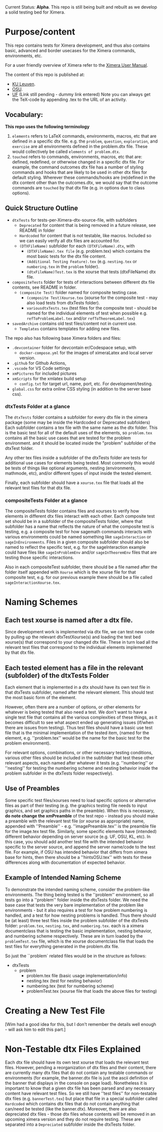 Current Status: **Alpha**. 
This repo is still being built and rebuilt as we develop a solid testing bed for Ximera.

# Purpose/content
This repo contains tests for Ximera development, 
and thus also contains basic, advanced and border usecases for the Ximera commands, environments, etc. 

For a user friendly overview of Ximera  refer to the [Ximera User Manual](https://github.com/XimeraProject/ximeraManuals/releases).


The content of  this repo is published at:

 * [KU Leuven](https://set-p-dsb-zomercursus-latest.cloud-ext.icts.kuleuven.be/ximeraexamples/coreXimeraFeatures/environments/theoremEnvironments).
 * [OSU](https://ximera.osu.edu/ximeraexamples).
 * [UF](https://test.xronos.clas.ufl.edu/ximeraExamples) (Link still pending - dummy link entered)
Note you can always get the TeX-code by appending .tex to the URL of an activity.


## Vocabulary:
**This repo uses the following terminology**
1) ``elements`` refers to LaTeX commands, environments, macros, etc that are defined in a specific dtx file.
    e.g. the ``problem``, ``question``, ``exploration``, and ``exercise`` are all environments
    defined in the problem.dtx file. These would collectively be called ``elements of problem.dtx``.
2) ``touched`` refers to commands, environments, macros, etc that are: defined, redefined, or otherwise
    changed in a specific dtx file. For example, the command outcomes dtx file has a number of styling
    commands and hooks that are likely to be used in other dtx files for default styling. Wherever these
    commands/hooks are (re)defined in the dtx content other than the outcomes.dtx, we would say that
    the outcome commands are ``touched`` by that dtx file (e.g. in options due to class options).

## Quick Structure Outline

- `dtxTests` for tests-per-Ximera-dtx-source-file, with subfolders
    - `Deprecated` for content that is being removed in a future release, see README in folder
    - `Hardcoded` for content that is not testable, like macros. Included so we can easily verify all dtx files are accounted for.
    - `(DTXFileName)` subfolder for each `(DTXFileName).dtx`, with
        - ``(DTXFileName).tex file`` (e.g. problem.tex) which contains the most basic tests for the dtx file content.
        - ``(Additional Testing Feature).tex`` (e.g. ``nesting.tex`` or ``numbering.tex`` in the `problem` folder).
        - ``(dtxFileName)Test.tex`` is the xourse that tests (dtxFileName) dtx file.
- `compositeTests`  folder for tests of interactions between different dtx file contents, see README in folder.
    - `(composite Test)` folder named for composite testing case.
        - ``(composite Test)Xourse.tex`` (xourse for the composite test - may also load tests from dtxTests folder).
        - ``variousdtxTests.tex`` (test files for the composite test - should be named for the individual elements of test when possible e.g. ``refToProblemLabel.tex`` and/or ``refToTheoremLabel.tex``)        
- `savedArchive` contains old test files/content not in current use.
    - `Templates` contains templates for adding new files.

The repo also has following base Ximera folders and files:
- `.devcontainer` folder for devcontain er/Codespace setup, with
    - ``docker-compose.yml`` for the images of ximeraLatex and local server version.
- `.github` for Github Actions, 
- `.vscode` for VS Code settings
- `xmPictures` for included pictures
- `xmScripts` for the xmlatex build setup
    - `config.txt` for target url, name, port, etc. For development/testing.
- `global.css` for extra online CSS styling (in addition to the server base css).


### dtxTests Folder at a glance
The `dtxTests` folder contains a subfolder for every dtx file in the ximera package 
(some may be inside the Hardcoded or Deprecated subfolders)
Each subfolder contains a tex file with the same name as the dtx folder.
This is the basic test for all of the default uses of the elements, so
``problem.tex`` contains all the basic use cases that are tested for the problem environment.
and it should be located inside the "problem" subfolder of the dtxTest folder.

Any other tex files inside a subfolder of the dtxTests folder are tests for
additional use cases for elements being tested. Most commonly this would be tests
of things like optional arguments, nesting (environments, mathmode, etc), and/or different types of
input inside the tested element.

Finally, each subfolder should have a `xourse.tex` file that loads all the relevant test files for that dtx file.

### compositeTests Folder at a glance
The compositeTests folder contains files and xourses to verify how elements 
in different dtx files interact with each other. 
Each composite test set should be in a subfolder of the compositeTests folder, where that
subfolder has a name that reflects the nature of what the composite test is testing,
e.g. a composite test for how sagemath commands interacts with various environments could be named
something like ``sageInteraction`` or ``sageInEnvironments``. 
Files in a given composite subfolder should also be named to reflect the specific test, e.g.
for the sageInteraction example could have files like ``sageInProblemEnv`` and/or
``sageInTheoremEnv`` files that are testing those specific interactions. 

Also in each compositeTest subfolder, there should be a file named after the folder itself
appended with ``Xourse`` which is the xourse file for that composite test, e.g. for our
previous example there should be a file called ``sageInteractionXourse.tex``.

<!-- 
* **testGroupings Folder at a glance**
Finally, the testGroupings folder should contain a list of folders that represent ''types'' of 
content that may need to be verified or tested - e.g. ''environments'', ''answerables'' or ''authorship tools''. 
More folders may be added here as we determine elements that are commonly needed to test together/in tandem. 
Note that the intent here, is that the same test file may be referenced in multiple (many!) of these subfolders... 
since something like the ``\answer`` command is likely to show up under a lot of different categories of areas 
that might need testing (e.g. ''student interactions'', ''page credit generating elements'', and 
''javascript elements'' would all have the ``\answer`` command as a relevant test).

* **Important Note About Test Groupings**
To ensure all tests stay up to date in the relevant testGroupings (and to avoid version mismatch and general confusion)
the files inside the testGroups should only be xourses that load the test files from the dtxTests folder, not new
test files. To submit a new test file, see the section on ``Creating a New Test File``. -->


# Naming Schemes

## Each test xourse is named after a dtx file.
Since  development work is implemented via dtx file, we can test new code by
pulling up the relevant dtxTestXourse(s) and loading the test bed xourse(s) that correspond to your changed dtx file.
These in turn load all the relevant test files that correspond to the individual elements implemented by that dtx file.

## Each tested element has a file in the relevant (subfolder) of the dtxTests Folder
Each element that is implemented in a dtx should have its own test file in that dtxTests subfolder, 
named after the relevant element. This should test the most basic form of the element.

However, often there are a number of options, or other elements for whatever is being tested that also need a test.
We don't want to have a single test file that contains all the various complexities of these things,
as it becomes difficult to see what aspect ended up generating issues (if/when there are issues from testing).
Thus test files should have a basic use test file that is the minimal implementation of the tested item, 
(named for the element, e.g. ''problem.tex'' would be the name for the basic test for the problem environment).

For relevant options, combinations, or other necessary testing conditions, various other files should be included
in the subfolder that test these other relevant aspects, each named after whatever it tests (e.g. ''numbering'' or 
''nesting'' for testing the numbering scheme and nesting behavior inside the problem subfolder in the dtxTests folder
respectively).

## Use of Preambles
Some specific test files/xourses need to load specific options or alternative files as part of their
testing (e.g. the graphics testing file needs to input graphics, and set graphics paths in the preamble). When this is
necessary, **do note change the xmPreamble** of the test repo - instead you should make a preamble with the relevant test
file (or xourse as appropriate) name, appended with ''Preamble'' - e.g. ''imagePreamble.tex'' is the preamble file
for the image.tex test file.
Similarly, some specific elements have (intended) different behavior depending on server source (e.g. UF, OSU, KL, etc).
In this case, you should add another test file with the intended behavior specific to the server source, and append the
server name/code to the test file. For example, if OSU has intended behavior that differs from ximera base for hints,
then there should be a ''hintsOSU.tex'' with tests for these differences along with documentation of expected behavior.

## Example of Intended Naming Scheme
To demonstrate the intended naming scheme, consider the problem-like environments. The thing being tested is the ''problem''
environment, so all tests go into a ''problem'' folder inside the dtxTests folder. We need the base case that
tests the very bare implementation of the problem like environments - but it also requires a test for how problem
numbering is handled, and a test for how nesting problems is handled. Thus there should be (at least) three test files 
inside the problem subfolder of the dtxTests folder: ``problem.tex``, ``nesting.tex``, and ``numbering.tex``.
each is a ximera documentclass that is testing the basic implementation, nesting behavior, and numbering scheme respectively.
These are in turn loaded by the ``problemTest.tex`` file, which is the xourse documentclass file that loads the test files for
everything generated in the problem.dtx file.

So just the ``problem` related files would be in the structure as follows:
- dtxTests
    - problem
        - problem.tex file (basic usage implementation/info)
        - nesting.tex (test for nesting behavior)
        - numbering.tex (test for numbering scheme)
        - problemTest.tex (xourse file that loads the above files for testing)

# Creating a New Test File
[Wim had a good idea for this, but I don't remember the details well enough - will ask him to edit this part.]
<!--
If you have determined a meaningful test case that has no appropriate test file, you can do the following;
1) You should post the issue on the github issues tab of the example repo (**NOT** the ximeraLatex repo!) with
a detailed explanation of what you need to test - make sure to highlight exactly the things that need to be
tested that are not currently testable using the existing test files. In other words, make sure to include:
    - What is currently not able to be tested using existing test files.
    - What specifically you are trying to test overall (in the case that the part that is `untestable` is 
    only a piece of what you are trying to test overall).
    - Why you are trying to test and/or what you are trying to change about Ximera that needs testing.
2) Next - if you are able, you should make a branch of the main examples repo, and write your new test file. 
Once you have the new test file written (and tested) and think it is ready to be merged, submit a pull request 
with an explanation of what and how you are going about testing the thing you are submitting a new file for,
along with a reference to the github issue in the examples repo that you submitted from part 1. This will
allow another developer to quickly and easily review the file for submission and then merge it.
    - As a general rule, a different developer (than the author of the new file) should review/merge 
    a new test file for safety.
    - New test files should be verified to make sure they are necessary, suitably succinct in their testing,
    and conform to the various naming and design requirements listed in this readme.
    - Once the merge has been completed, whomever reviewed the test file and merged the new test file into
    the master test repo *must* be the one to close the github issue. This will help with quickly referencing
    who did what if there are any issues later on or if someone needs to verify something (helps minimize
    digging through the commit history).
-->

# Non-Testable dtx Files Explained

Each dtx file should have its own test xourse that loads the relevant test files. However, pending a reorganization
of dtx files and their content, there are currently many dtx files that do not contain any testable commands or environments
(for example, the banner.dtx file is just the ascii definition of the banner that displays in the console on page load).
Nonetheless it is important to know that a given dtx file has been parsed and any necessary content have relevant test files.
So we still have ''test files'' for non-testable dtx files (e.g. ``bannerTest.tex``) but place that file in a special subfolder
called ``Hardcoded`` which contains dtx files that do not contain anything that can/need be tested (like the banner.dtx).
Moreover, there are also depreciated dtx files - those dtx files whose contents will be removed in an upcoming ximera version 
and they do not require testing. These are separated into a ``Depreciated`` subfolder inside the dtxTests folder.


<!-- A more detailed description of how to use this repo for testing is in the [README_testing](README_testing.md) -->

